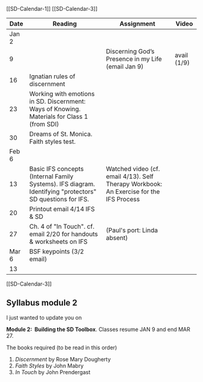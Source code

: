 [[SD-Calendar-1]]
[[SD-Calendar-3]]

| Date  | Reading                                                                                                   | Assignment                                                                             | Video       |
| ----- | --------------------------------------------------------------------------------------------------------- | -------------------------------------------------------------------------------------- | ----------- |
| Jan 2 |                                                                                                           |                                                                                        |             |
| 9     |                                                                                                           | Discerning God’s Presence in my Life (email Jan 9)                                     | avail (1/9) |
| 16    | Ignatian rules of discernment                                                                             |                                                                                        |             |
| 23    | Working with emotions in SD. Discernment: Ways of Knowing. Materials for Class 1 (from SDI)               |                                                                                        |             |
| 30    | Dreams of St. Monica. Faith styles test.                                                                  |                                                                                        |             |
| Feb 6 |                                                                                                           |                                                                                        |             |
| 13    | Basic IFS concepts (Internal Family Systems). IFS diagram. Identifying "protectors" SD questions for IFS. | Watched video (cf. email 4/13). Self Therapy Workbook: An Exercise for the IFS Process |             |
| 20    | Printout email 4/14 IFS & SD                                                                              |                                                                                        |             |
| 27    | Ch. 4 of "In Touch". cf. email 2/20 for handouts & worksheets on IFS                                      | (Paul's port: Linda absent)                                                            |             |
| Mar 6 | BSF keypoints (3/2 email)                                                                                 |                                                                                        |             |
| 13    |                                                                                                           |                                                                                        |             |

[[SD-Calendar-3]]
## Syllabus module 2

I just wanted to update you on

**Module 2:  Building the SD Toolbox**. Classes resume JAN 9 and end MAR 27.

The books required (to be read in this order)

1. *Discernment* by Rose Mary Dougherty
2. *Faith Styles* by John Mabry
3. *In Touch* by John Prendergast

